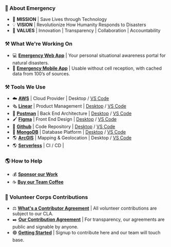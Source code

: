 ### 🚨 About Emergency
- 🚀 **MISSION** | Save Lives through Technology
- 💡 **VISION** | Revolutionize How Humanity Responds to Disasters
- 🧭 **VALUES** | Innovation | Transparency | Collaboration | Accountability

### ⚒️ What We're Working On
- 💻 **[Emergency Web App](https://app.emergency.company/)** | Your personal situational awareness portal for natural disasters.
- 📱 **[Emergency Mobile App](https://play.google.com/store/apps/details?id=com.ev.emergency/)** | Usable without cell reception, with cached data from 100’s of sources.

### ⚒️ Tools We Use
- ☁️ **[AWS](https://aws.amazon.com/)** | Cloud Provider | Desktop / [VS Code](https://marketplace.visualstudio.com/items?itemName=AmazonWebServices.aws-toolkit-vscode)
- 🗞️ **[Linear](https://linear.app/)** | Product Management | [Desktop](https://linear.app/docs/get-the-app/) / [VS Code](https://marketplace.visualstudio.com/items?itemName=Linear.linear-open-issue/)
- 🔨 **[Postman](https://www.postman.com/)** | Back End Architecture | [Desktop](https://www.postman.com/downloads/) / [VS Code](https://marketplace.visualstudio.com/items?itemName=Postman.postman-for-vscode/)
- 🖌️ **[Figma](https://www.figma.com/)** | Front End Design | [Desktop](https://www.figma.com/downloads/) / [VS Code](https://marketplace.visualstudio.com/items?itemName=figma.figma-vscode-extension/)
- 💾 **[Github](https://www.github.com/)** | Code Repository | [Desktop](https://desktop.github.com/) / [VS Code](https://marketplace.visualstudio.com/items?itemName=mongodb.mongodb-vscode/)
- 🌿 **[MongoDB](https://www.mongodb.com/)** | Database Platform | [Desktop](https://www.mongodb.com/products/compass) / [VS Code](https://marketplace.visualstudio.com/items?itemName=mongodb.mongodb-vscode/)
- 🌎 **[ArcGIS](https://www.arcgis.com/)** | Mapping & Geolocation | Desktop / [VS Code](https://marketplace.visualstudio.com/items?itemName=Esri.arcgis-jsapi-snippets)
- 🌎 **[Serverless](https://www.serverless.com/)** | CI / CD | 

### 🌎 How to Help
- 💰 **[Sponsor our Work](https://github.com/sponsors/EmergencyVentures)**
- ☕ **[Buy our Team Coffee](https://www.buymeacoffee.com/EmergencyTeam)**

### 🙏 Volunteer Corps Contributions
- ⚖️ **[What's a Contributor Agreement](https://en.wikipedia.org/wiki/Contributor_License_Agreement)** | All volunteer contributions are subject to our CLA.
- ✒️ **[Our Contribution Agreement](https://emergency.docsend.com/view/r5ff9nbkq9qn7ky4)** | For transparency, our agreements are public and signable by anyone.
- 🟢 **[Getting Started](https://docs.google.com/forms/d/e/1FAIpQLScbkCXGF6VP-tg8m9PMlXrcdPbmEfXv72BX4w_nsVgTErVdZA/viewform/)** | Signup to contribute here and our team will touch base.
